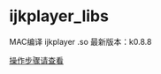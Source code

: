 # ijkplayer_libs
MAC编译 ijkplayer  .so 最新版本：k0.8.8

 [操作步骤请查看](https://blog.csdn.net/ck3345143/article/details/111281546)
